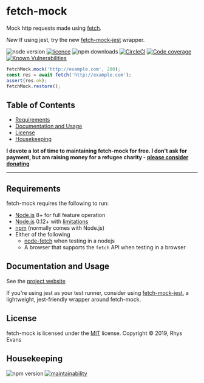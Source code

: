 # fetch-mock

Mock http requests made using [fetch](https://developer.mozilla.org/en-US/docs/Web/API/WindowOrWorkerGlobalScope/fetch).

_New_ If using jest, try the new [fetch-mock-jest](https://www.npmjs.com/package/fetch-mock-jest) wrapper.

![node version](https://img.shields.io/node/v/fetch-mock.svg?style=flat-square)
[![licence](https://img.shields.io/npm/l/fetch-mock.svg?style=flat-square)](https://github.com/wheresrhys/fetch-mock/blob/master/LICENSE)
![npm downloads](https://img.shields.io/npm/dm/fetch-mock.svg?style=flat-square)
[![CircleCI](https://img.shields.io/circleci/project/github/wheresrhys/fetch-mock.svg?style=flat-square)](https://circleci.com/gh/wheresrhys/workflows/fetch-mock)
[![Code coverage](https://img.shields.io/coveralls/github/wheresrhys/fetch-mock.svg?style=flat-square)](https://coveralls.io/github/wheresrhys/fetch-mock)
[![Known Vulnerabilities](https://snyk.io/test/github/wheresrhys/fetch-mock/badge.svg?targetFile=package.json&style=flat-square)](https://snyk.io/test/github/wheresrhys/fetch-mock?targetFile=package.json)

```js
fetchMock.mock('http://example.com', 200);
const res = await fetch('http://example.com');
assert(res.ok);
fetchMock.restore();
```

## Table of Contents

- [Requirements](#requirements)
- [Documentation and Usage](http://www.wheresrhys.co.uk/fetch-mock/)
- [License](#license)
- [Housekeeping](#housekeeping)

**I devote a lot of time to maintaining fetch-mock for free. I don't ask for payment, but am raising money for a refugee charity - <a href="https://www.justgiving.com/refugee-support-europe">please consider donating</a>**

---

## Requirements

fetch-mock requires the following to run:

- [Node.js](https://nodejs.org/) 8+ for full feature operation
- [Node.js](https://nodejs.org/) 0.12+ with [limitations](http://www.wheresrhys.co.uk/fetch-mock/#usageinstallation)
- [npm](https://www.npmjs.com/package/npm) (normally comes with Node.js)
- Either of the following
  - [node-fetch](https://www.npmjs.com/package/node-fetch) when testing in a nodejs
  - A browser that supports the `fetch` API when testing in a browser

## Documentation and Usage

See the [project website](http://www.wheresrhys.co.uk/fetch-mock/)

If you're using jest as your test runner, consider using [fetch-mock-jest](https://www.npmjs.com/package/fetch-mock-jest), a lightweight, jest-friendly wrapper around fetch-mock.

## License

fetch-mock is licensed under the [MIT](https://github.com/wheresrhys/fetch-mock/blob/master/LICENSE) license.
Copyright © 2019, Rhys Evans

## Housekeeping

![npm version](https://img.shields.io/npm/v/fetch-mock.svg?style=flat-square)
[![maintainability](https://api.codeclimate.com/v1/badges/7f8abbf54ec9f3d07df3/maintainability?style=flat-square)](https://codeclimate.com/github/wheresrhys/fetch-mock/maintainability)
